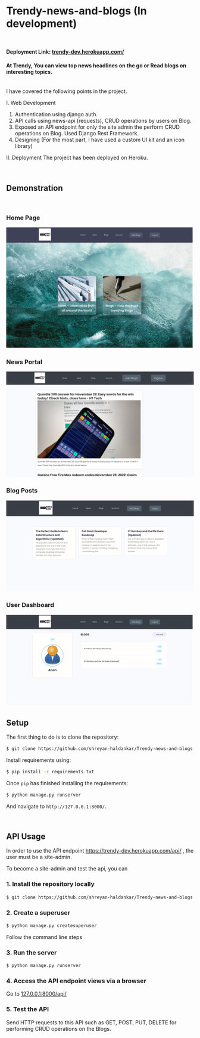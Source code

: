 # Trendy-news-and-blogs (In development)
<br>
<p><strong>Deployment Link: <a href="https://trendy-dev.herokuapp.com/">trendy-dev.herokuapp.com/ </a></strong> </p>

<h4> At Trendy, You can view top news headlines on the go or Read blogs on interesting topics. </h4> 
<br>
I have covered the following points in the project.<br>
<p>
I. Web Development
<ol>
    <li> Authentication using django auth. </li>
    <li> API calls using news-api (requests), CRUD operations by users on Blog. </li>
    <li> Exposed an API endpoint for only the site admin the perform CRUD operations on Blog. Used Django Rest Framework. </li>
    <li> Designing (For the most part, I have used a custom UI kit and an icon library) </li>
</ol>
II. Deployment
The project has been deployed on Heroku.

</p>
<br>

## Demonstration

<br>

### Home Page
<img src="https://raw.githubusercontent.com/shreyan-haldankar/Trendy-news-and-blogs/main/static/images/demo_home.png">

### News Portal
<img src="https://raw.githubusercontent.com/shreyan-haldankar/Trendy-news-and-blogs/main/static/images/demo_news.png">

### Blog Posts
<img src="https://raw.githubusercontent.com/shreyan-haldankar/Trendy-news-and-blogs/main/static/images/demo_blogs.png">

### User Dashboard
<img src="https://raw.githubusercontent.com/shreyan-haldankar/Trendy-news-and-blogs/main/static/images/demo_account.png">


<br>

## Setup

The first thing to do is to clone the repository:

```sh
$ git clone https://github.com/shreyan-haldankar/Trendy-news-and-blogs.git
```

Install requirements using:

```sh
$ pip install -r requirements.txt
```

Once `pip` has finished installing the requirements:
```sh      
$ python manage.py runserver
```
And navigate to `http://127.0.0.1:8000/`.

<br>

## API Usage 
In order to use the API endpoint https://trendy-dev.herokuapp.com/api/ , the user must be a site-admin.

To become a site-admin and test the api, you can

### 1. Install the repository locally
```sh
$ git clone https://github.com/shreyan-haldankar/Trendy-news-and-blogs.git
```

### 2. Create a superuser
```sh
$ python manage.py createsuperuser
```
Follow the command line steps

### 3. Run the server
```sh
$ python manage.py runserver
```

### 4. Access the API endpoint views via a browser
Go to <a href="http://127.0.0.1:8000/api/">127.0.0.1:8000/api/</a>

### 5. Test the API
Send HTTP requests to this API such as GET, POST, PUT, DELETE for performing CRUD operations on the Blogs.
